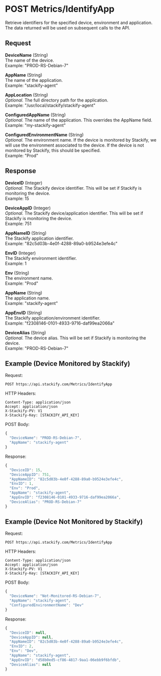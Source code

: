 # POST Metrics/IdentifyApp

Retrieve identifiers for the specified device, environment and application. The data returned will be used on subsequent calls to the API.

## Request

**DeviceName** (String)  
The name of the device.  
Example: "PROD-RS-Debian-7"

**AppName** (String)  
The name of the application.  
Example: "stackify-agent"

**AppLocation** (String)  
*Optional.* The full directory path for the application.  
Example: "/usr/local/stackify/stackify-agent"

**ConfiguredAppName** (String)  
*Optional.* The name of the application. This overrides the AppName field.  
Example: "my-stackify-agent"

**ConfiguredEnvironmentName** (String)  
*Optional.* The environment name. If the device is monitored by Stackify, we will use the environment associated to the device. If the device is not monitored by Stackify, this should be specified.  
Example: "Prod"

## Response

**DeviceID** (Integer)  
*Optional.* The Stackify device identifier. This will be set if Stackify is monitoring the device.  
Example: 15

**DeviceAppID** (Integer)  
*Optional.* The Stackify device/application identifier. This will be set if Stackify is monitoring the device.  
Example: 751

**AppNameID** (String)  
The Stackify application identifier.  
Example: "82c5d03b-4e0f-4288-89a0-b9524e3efe4c"

**EnvID** (Integer)  
The Stackify environment identifier.  
Example: 1

**Env** (String)  
The environment name.  
Example: "Prod"

**AppName** (String)  
The application name.  
Example: "stackify-agent"

**AppEnvID** (String)  
The Stackify application/environment identifier.  
Example: "f2308146-0101-4933-9716-daf99ea2066a"

**DeviceAlias** (String)  
*Optional.* The device alias. This will be set if Stackify is monitoring the device.  
Example: "PROD-RS-Debian-7"

## Example (Device Monitored by Stackify)

Request:

```
POST https://api.stackify.com/Metrics/IdentifyApp
```

HTTP Headers:
```
Content-Type: application/json
Accept: application/json
X-Stackify-PV: V1
X-Stackify-Key: [STACKIFY_API_KEY]
```

POST Body:
```javascript
{
  "DeviceName": "PROD-RS-Debian-7",
  "AppName": "stackify-agent"
}
```

Response:

```javascript
{
  "DeviceID": 15,
  "DeviceAppID": 751,
  "AppNameID": "82c5d03b-4e0f-4288-89a0-b9524e3efe4c",
  "EnvID": 1,
  "Env": "Prod",
  "AppName": "stackify-agent",
  "AppEnvID": "f2308146-0101-4933-9716-daf99ea2066a",
  "DeviceAlias": "PROD-RS-Debian-7"
}
```

## Example (Device Not Monitored by Stackify)

Request:

```
POST https://api.stackify.com/Metrics/IdentifyApp
```

HTTP Headers:
```
Content-Type: application/json
Accept: application/json
X-Stackify-PV: V1
X-Stackify-Key: [STACKIFY_API_KEY]
```

POST Body:
```javascript
{
  "DeviceName": "Not-Monitored-RS-Debian-7",
  "AppName": "stackify-agent",
  "ConfiguredEnvironmentName": "Dev"
}
```

Response:

```javascript
{
  "DeviceID": null,
  "DeviceAppID": null,
  "AppNameID": "82c5d03b-4e0f-4288-89a0-b9524e3efe4c",
  "EnvID": 2,
  "Env": "Dev",
  "AppName": "stackify-agent",
  "AppEnvID": "d58b0ed5-cf86-4817-9aa1-06ebb9f6bfdb",
  "DeviceAlias": null
}
```
